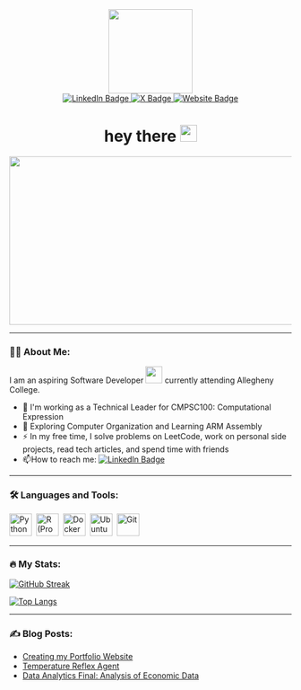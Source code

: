 <div id="header" align="center">
   <img src="https://media.giphy.com/media/v1.Y2lkPTc5MGI3NjExOGV0c3h3Zm41ZWdrY3g5MHo4M3l0aTBtdzY4a3FwazhsdTlqZWozdSZlcD12MV9pbnRlcm5hbF9naWZfYnlfaWQmY3Q9Zw/wwg1suUiTbCY8H8vIA/giphy-downsized-large.gif" width="150" />
   <div id="badges">
      <a href="https://www.linkedin.com/in/nicholasingerson/">
         <img src="https://img.shields.io/badge/LinkedIn-blue?logo=linkedin&logoColor=white&style=for-the-badge" alt="LinkedIn Badge">
      </a>
      <a href="https://www.twitter.com/ningerson2002/">
         <img src="https://img.shields.io/badge/X(twitter)-black?logo=x&logoColor=white&style=for-the-badge" alt="X Badge">
      </a>
      <a href="https://nicholasingerson.netlify.app/">
         <img src="https://img.shields.io/badge/Portfolio-blue?logo=netlify&logoColor=white&style=for-the-badge" alt="Website Badge">
      </a>
   </div>
   <img src="https://komarev.com/ghpvc/?username=ningerson2002&style=flat-square&color=blue" alt=""/>
</div>

<h1 align="center">
   hey there
   <img src="https://media.giphy.com/media/hvRJCLFzcasrR4ia7z/giphy.gif" width="30px" />
</h1>

<div align="center">
   <img src="https://media.giphy.com/media/v1.Y2lkPTc5MGI3NjExb3Y3d3dwcG9samI5bGFuMHRscW1weG1pY2hmcm5kdmM0Z3E0bjVhdCZlcD12MV9pbnRlcm5hbF9naWZfYnlfaWQmY3Q9Zw/gdNmEIkMm2wUpspdTf/giphy.gif" width="600" height="300">
</div>

---

### :man_technologist: About Me:

I am an aspiring Software Developer <img src="https://media.giphy.com/media/WUlplcMpOCEmTGBtBW/giphy.gif" width="30"> currently attending Allegheny College.

- :telescope: I'm working as a Technical Leader for CMPSC100: Computational Expression
- :seedling: Exploring Computer Organization and Learning ARM Assembly
- :zap: In my free time, I solve problems on LeetCode, work on personal side projects, read tech articles, and spend time with friends
- :mailbox:How to reach me: [![LinkedIn Badge](https://img.shields.io/badge/-nicholasingerson-blue?style=flat&logo=Linkedin&logoColor=white)](https://linkedin.com/in/nicholasingerson)

---

### :hammer_and_wrench: Languages and Tools:

<div id="languages">
   <img src="https://cdn.jsdelivr.net/gh/devicons/devicon/icons/python/python-original.svg" title="Python" alt="Python" width="40" height="40"/>&nbsp;
   <img src="https://cdn.jsdelivr.net/gh/devicons/devicon/icons/r/r-original.svg" title="R (Programming Language)" alt="R (Programming Language)" width="40" height="40"/>&nbsp;
   <img src="https://cdn.jsdelivr.net/gh/devicons/devicon/icons/docker/docker-original.svg" title="Docker" alt="Docker" width="40" height="40"/>&nbsp;
   <img src="https://cdn.jsdelivr.net/gh/devicons/devicon/icons/ubuntu/ubuntu-plain-wordmark.svg" title="Ubuntu" alt="Ubuntu" width="40" height="40"/>&nbsp;
   <img src="https://cdn.jsdelivr.net/gh/devicons/devicon/icons/git/git-original-wordmark.svg" title="Git" **alt="Git" width="40" height="40"/>
</div>

---

### :fire: My Stats:

[![GitHub Streak](http://github-readme-streak-stats.herokuapp.com?user=ningerson2002&theme=dark)](https://git.io/streak-stats)

[![Top Langs](https://github-readme-stats.vercel.app/api/top-langs/?username=ningerson2002&layout=compact&theme=vision-friendly-dark)](https://github.com/ningerson2002/github-readme-stats)

---

### :writing_hand: Blog Posts:

- [Creating my Portfolio Website
  ](https://nicholasingerson.netlify.app/blog/website-development/)
- [Temperature Reflex Agent](https://nicholasingerson.netlify.app/projects/simple-refelex-agent/)
- [Data Analytics Final: Analysis of Economic Data](https://nicholasingerson.netlify.app/projects/economics-data-analysis/)
